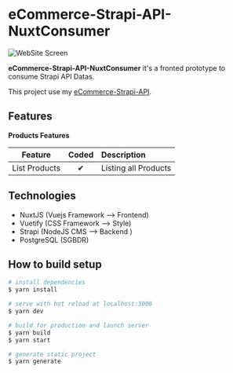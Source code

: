 # eCommerce-Strapi-API-NuxtConsumer

![WebSite Screen](https://i.ibb.co/ySwWdJ8/strapitest.png)

**eCommerce-Strapi-API-NuxtConsumer** it's a fronted prototype to consume Strapi API Datas.

This project use my [eCommerce-Strapi-API](https://github.com/Hakamate/eCommerce-Strapi-API).

## Features
<b>Products Features</b>

| Feature  |  Coded       | Description  |
|----------|:-------------:|:-------------|
| List Products | &#10004; | Listing all Products |

<!---
<b>User Features</b>

| Feature  |  Coded       | Description  |
|----------|:-------------:|:-------------|
| Login | &#10060; | Allow User to be connected |
| Logout | &#10060; | Allow User to be disconnected |
| Register | &#10060; | Allow Guest to create an Account |
| Rules | &#10060; | Allow specific actions for specific Users |
--->

## Technologies

- NuxtJS (Vuejs Framework --> Frontend)
- Vuetify (CSS Framework --> Style)
- Strapi (NodeJS CMS --> Backend )
- PostgreSQL (SGBDR)


## How to build setup

```bash
# install dependencies
$ yarn install

# serve with hot reload at localhost:3000
$ yarn dev

# build for production and launch server
$ yarn build
$ yarn start

# generate static project
$ yarn generate
```
